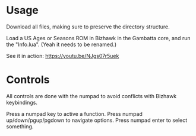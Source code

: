 # Usage

Download all files, making sure to preserve the directory structure.

Load a US Ages or Seasons ROM in Bizhawk in the Gambatta core, and run the
"Info.lua". (Yeah it needs to be renamed.)

See it in action: https://youtu.be/NJgs07r5uek

# Controls

All controls are done with the numpad to avoid conflicts with Bizhawk
keybindings.

Press a numpad key to active a function. Press numpad up/down/pgup/pgdown to
navigate options. Press numpad enter to select something.
